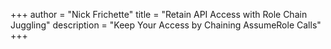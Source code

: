 +++
author = "Nick Frichette"
title = "Retain API Access with Role Chain Juggling"
description = "Keep Your Access by Chaining AssumeRole Calls"
+++
